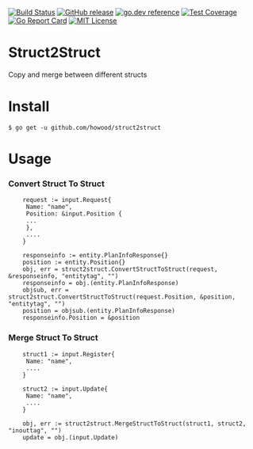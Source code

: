 [![Build Status](https://travis-ci.org/howood/struct2struct.svg?branch=master)](https://travis-ci.org/howood/struct2struct)
[![GitHub release](http://img.shields.io/github/release/howood/struct2struct.svg?style=flat-square)][release]
[![go.dev reference](https://img.shields.io/badge/go.dev-reference-007d9c?logo=go&logoColor=white&style=for-the-badge)](https://pkg.go.dev/github.com/howood/struct2struct)
[![Test Coverage](https://api.codeclimate.com/v1/badges/125c6df22df2c16470ce/test_coverage)](https://codeclimate.com/github/howood/struct2struct/test_coverage)
[![Go Report Card](https://goreportcard.com/badge/github.com/howood/struct2struct)](https://goreportcard.com/report/github.com/howood/struct2struct)
[![MIT License](http://img.shields.io/badge/license-MIT-blue.svg?style=flat-square)][license]

[release]: https://github.com/howood/struct2struct/releases
[license]: https://github.com/howood/struct2struct/blob/master/LICENSE

# Struct2Struct

Copy and merge between different structs

# Install

```
$ go get -u github.com/howood/struct2struct
```

# Usage

### Convert Struct To Struct

```
    request := input.Request{
     Name: "name",
     Position: &input.Position {
     ...
     },
     ....
    }

    responseinfo := entity.PlanInfoResponse{}
    position := entity.Position{}
    obj, err = struct2struct.ConvertStructToStruct(request, &responseinfo, "entitytag", "")
    responseinfo = obj.(entity.PlanInfoResponse)
    objsub, err = struct2struct.ConvertStructToStruct(request.Position, &position, "entitytag", "")
    position = objsub.(entity.PlanInfoResponse)
    responseinfo.Position = &position

```

### Merge Struct To Struct

```
    struct1 := input.Register{
     Name: "name",
     ....
    }

    struct2 := input.Update{
     Name: "name",
     ....
    }

    obj, err := struct2struct.MergeStructToStruct(struct1, struct2, "inouttag", "")
    update = obj.(input.Update)
```
